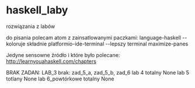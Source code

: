 # haskell_laby
rozwiązania z labów

do pisania polecam atom z zainsatlowanymi paczkami:
  language-haskell -- koloruje składnie
  platformio-ide-terminal --lepszy terminal
  maximize-panes

Jedyne sensowne źródło i które było polecane:
  http://learnyouahaskell.com/chapters

BRAK ZADAN:
  LAB_3   brak: zad_5_a, zad_5_b, zad_6
  lab 4 totalny None
  lab 5 totlany None
  lab 6_powtórkowe totalny None

